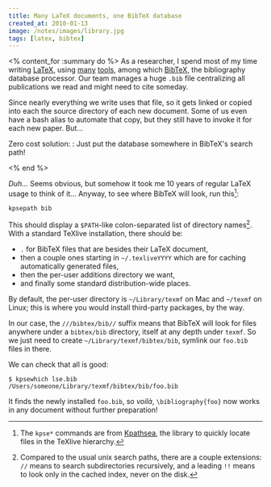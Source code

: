 ```yaml
---
title: Many LaTeX documents, one BibTeX database
created_at: 2010-01-13
image: /notes/images/library.jpg
tags: [latex, bibtex]
---
```

<% content_for :summary do %>
As a researcher, I spend most of my time writing [LaTeX][], using [many][texlive] [tools][latexmkcat], among which [BibTeX][], the bibliography database processor. Our team manages a huge `.bib` file centralizing all publications we read and might need to cite someday.

Since nearly everything we write uses that file, so it gets linked or copied into each the source directory of each new document. Some of us even have a bash alias to automate that copy, but they still have to invoke it for each new paper.
But…

Zero cost solution:
: Just put the database somewhere in BibTeX's search path!

[latex]: http://www.latex-project.org/ "LaTeX, a document preparation system"
[texlive]: http://tug.org/texlive/ "the TeXlive distribution"
[latexmkcat]: http://texcatalogue.sarovar.org/entries/latexmk.html "Latexmk for automatic compilation"
[bibtex]: http://www.bibtex.org/
<% end %>


*Duh…* Seems obvious, but somehow it took me 10 years of regular LaTeX usage to think of it…
Anyway, to see where BibTeX will look, run this[^kpse]:

    kpsepath bib

This should display a `$PATH`-like colon-separated list of directory names[^path]. With a standard TeXlive installation, there should be:

- `.` for BibTeX files that are besides their LaTeX document,
- then a couple ones starting in `~/.texliveYYYY` which are for caching automatically generated files,
- then the per-user additions directory we want,
- and finally some standard distribution-wide places.

By default, the per-user directory is `~/Library/texmf` on Mac and `~/texmf` on Linux; this is where you would install third-party packages, by the way.

In our case, the `///bibtex/bib//` suffix means that BibTeX will look for files anywhere under a `bibtex/bib` directory, itself at any depth under `texmf`.
So we just need to create `~/Library/texmf/bibtex/bib`, symlink our `foo.bib` files in there.

We can check that all is good:

    $ kpsewhich lse.bib
    /Users/someone/Library/texmf/bibtex/bib/foo.bib

It finds the newly installed `foo.bib`, so *voilà*, `\bibliography{foo}` now works in any document without further preparation!

[^path]: Compared to the usual unix search paths, there are a couple extensions: `//` means to search subdirectories recursively, and a leading `!!` means to look only in the cached index, never on the disk.
[^kpse]: The `kpse*` commands are from [Kpathsea](http://www.tug.org/kpathsea/), the library to quickly locate files in the TeXlive hierarchy.
